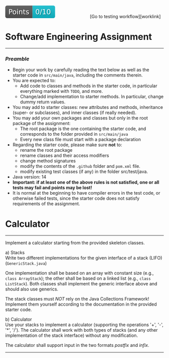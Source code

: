 [reslink]:
[worklink]:
[![Points badge](.github/badges/points.svg)][reslink] &nbsp;&nbsp;&nbsp;&nbsp;&nbsp;&nbsp;&nbsp;&nbsp; &nbsp;&nbsp;&nbsp;&nbsp;&nbsp;&nbsp;&nbsp;&nbsp; &nbsp;&nbsp;&nbsp;&nbsp;&nbsp;&nbsp;&nbsp;&nbsp; [Go to testing workflow][worklink]

# Software Engineering Assignment
----------------------------------------------------

### _Preamble_

* Begin your work by carefully reading the text below as well as the starter code in `src/main/java`, including the comments therein.
* You are expected to:
    * Add code to classes and methods in the starter code, in particular everything marked with `TODO`, and more.
	* Change/add implementation to starter methods. In particular, change dummy return values.
* You may add to starter classes: new attributes and methods, inheritance (super- or subclasses), and inner classes (if really needed).
* You may add your own packages and classes but only in the root package of the assignment:
	* The root package is the one containing the starter code, and corresponds to the  folder provided in `src/main/java`
	* Every new class file must start with a package declaration
* Regarding the starter code, please make sure **not** to:
	* rename the root package
    * rename classes and their access modifiers 
    * change method signatures
    * modify the contents of the `.github` folder and `pom.xml` file.
    * modify existing test classes (if any) in the folder src/test/java.
* Java version: 14
* **Important: if at least one of the above rules is not satisfied, one or all tests may fail and points may be lost!**
* It is normal at the beginning to have compiler errors in the test code, or otherwise failed tests, since the starter code does not satisfy requirements of the assignment.  


# Calculator
----------------------------------------------------

Implement a calculator starting from the provided skeleton classes.

a) Stacks <br>
Write two different implementations for the given interface of a stack (LIFO) (`GenericStack.java`)

One implementation shall be based on an array with constant size (e.g., `class ArrayStack`); the other shall be based on a linked list (e.g., `class ListStack`). 
Both classes shall implement the generic interface above and should also use generics.

The stack classes must *NOT* rely on the Java Collections Framework!
Implement them yourself according to the documentation in the provided starter code.

b) Calculator <br>
Use your stacks to implement a calculator (supporting the operations '+', '-', '*', '/').
The calculator shall work with both types of stacks (and any other implementation of the stack interface) without any modification.

The calculator shall support input in the two formats *postfix* and *infix*.

----------------------------------------------------
